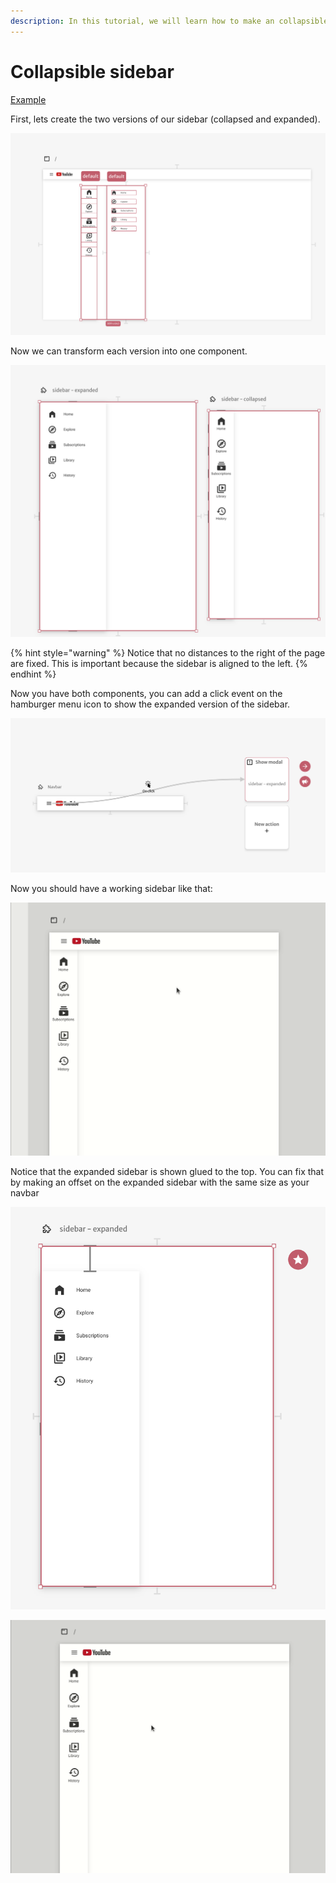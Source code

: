 ```yaml
---
description: In this tutorial, we will learn how to make an collapsible sidebar
---
```


# Collapsible sidebar

[Example](https://create.abstra.app/template/2b3ddcf3-770f-483b-ab0c-c99c3f67b3bf)

First, lets create the two versions of our sidebar (collapsed and expanded).

![We just drew the elements, no components are involved yet](<../../.gitbook/assets/image (71) (1).png>)

Now we can transform each version into one component.

![Each version of the sidebar is now a component](<../../.gitbook/assets/image (49) (1).png>)

{% hint style="warning" %}
Notice that no distances to the right of the page are fixed. This is important because the sidebar is aligned to the left.
{% endhint %}

Now you have both components, you can add a click event on the hamburger menu icon to show the expanded version of the sidebar.

![You only need to trigger the expanded version](<../../.gitbook/assets/image (61) (1) (1).png>)

Now you should have a working sidebar like that:

![Modals come with the default "collapse when click outside" behavior](../../.gitbook/assets/collapsible-sidebar-1.gif)

Notice that the expanded sidebar is shown glued to the top. You can fix that by making an offset on the expanded sidebar with the same size as your navbar

![Just the expaned sidebar should have this offset in px](<../../.gitbook/assets/image (62) (1).png>)

![It should work like this](../../.gitbook/assets/collapsible-sidebar-2.gif)


